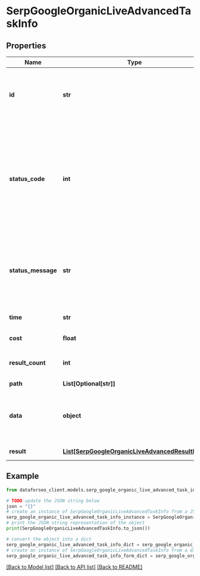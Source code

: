 # SerpGoogleOrganicLiveAdvancedTaskInfo


## Properties

Name | Type | Description | Notes
------------ | ------------- | ------------- | -------------
**id** | **str** | task identifier unique task identifier in our system in the UUID format | [optional] 
**status_code** | **int** | status code of the task generated by DataForSEO, can be within the following range: 10000-60000 you can find the full list of the response codes here | [optional] 
**status_message** | **str** | informational message of the task you can find the full list of general informational messages here | [optional] 
**time** | **str** | execution time, seconds | [optional] 
**cost** | **float** | total tasks cost, USD | [optional] 
**result_count** | **int** | number of elements in the result array | [optional] 
**path** | **List[Optional[str]]** | URL path | [optional] 
**data** | **object** | contains the same parameters that you specified in the POST request | [optional] 
**result** | [**List[SerpGoogleOrganicLiveAdvancedResultInfo]**](SerpGoogleOrganicLiveAdvancedResultInfo.md) | array of results | [optional] 

## Example

```python
from dataforseo_client.models.serp_google_organic_live_advanced_task_info import SerpGoogleOrganicLiveAdvancedTaskInfo

# TODO update the JSON string below
json = "{}"
# create an instance of SerpGoogleOrganicLiveAdvancedTaskInfo from a JSON string
serp_google_organic_live_advanced_task_info_instance = SerpGoogleOrganicLiveAdvancedTaskInfo.from_json(json)
# print the JSON string representation of the object
print(SerpGoogleOrganicLiveAdvancedTaskInfo.to_json())

# convert the object into a dict
serp_google_organic_live_advanced_task_info_dict = serp_google_organic_live_advanced_task_info_instance.to_dict()
# create an instance of SerpGoogleOrganicLiveAdvancedTaskInfo from a dict
serp_google_organic_live_advanced_task_info_form_dict = serp_google_organic_live_advanced_task_info.from_dict(serp_google_organic_live_advanced_task_info_dict)
```
[[Back to Model list]](../README.md#documentation-for-models) [[Back to API list]](../README.md#documentation-for-api-endpoints) [[Back to README]](../README.md)


